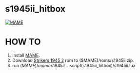 # s1945ii_hitbox

[![MAME](https://travis-ci.org/mamedev/mame.svg)](https://github.com/mamedev/mame)

HOW TO
=============
1. Install [MAME](https://github.com/mamedev/mame).
2. Download [Strikers 1945 2](http://doperoms.com/roms/mame/s1945ii.zip.html/689168/S1945ii.zip.html) rom to ($MAME)/roms/s1945ii.zip.
3. run ($MAME)/mame s1945ii -script ($s1945ii_hitbox)/s1945ii.lua

